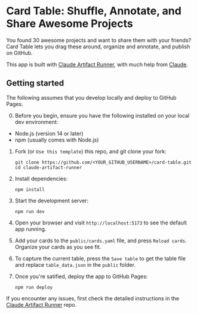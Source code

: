 # Card Table: Shuffle, Annotate, and Share Awesome Projects

You found 30 awesome projects and want to share them with your friends? Card Table lets you drag these around, organize and annotate, and publish on GitHub.

This app is built with [Claude Artifact Runner](https://github.com/claudio-silva/claude-artifact-runner), with much help from [Claude](https://claude.ai/).

## Getting started
The following assumes that you develop locally and deploy to GitHub Pages.

0. Before you begin, ensure you have the following installed on your local dev environment:
- Node.js (version 14 or later)
- npm (usually comes with Node.js)

1. Fork (or `Use this template`) this repo, and git clone your fork:
   ```
   git clone https://github.com/<YOUR_GITHUB_USERNAME>/card-table.git
   cd claude-artifact-runner
   ```

2. Install dependencies:
   ```
   npm install
   ```

3. Start the development server:
   ```
   npm run dev
   ```

4. Open your browser and visit `http://localhost:5173` to see the default app running.

5. Add your cards to the `public/cards.yaml` file, and press `Reload cards`. Organize your cards as you see fit.

6. To capture the current table, press the `Save table` to get the table file and replace `table_data.json` in the `public` folder.

7. Once you're satified, deploy the app to GitHub Pages:
   ```
   npm run deploy
   ```

If you encounter any issues, first check the detailed instructions in the [Claude Artifact Runner](https://github.com/claudio-silva/claude-artifact-runner) repo.
